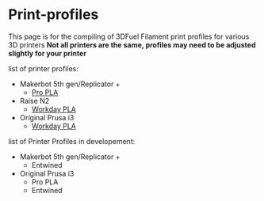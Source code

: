 # Print-profiles

This page is for the compiling of 3DFuel Filament print profiles for various 3D printers
**Not all printers are the same, profiles may need to be adjusted slightly for your printer**

list of printer profiles:
* Makerbot 5th gen/Replicator +
  * [Pro PLA](https://github.com/fissonfiraga/Print-profiles/blob/master/propla.printmode)
* Raise N2
  * [Workday PLA](https://github.com/fissonfiraga/Print-profiles/blob/master/Raise3D/Workday%20PLA%20Raise3D.bin)
* Original Prusa i3
  * [Workday PLA](https://github.com/fissonfiraga/Print-profiles/blob/master/Prusa/PrusaWordayPLA.curaprofile)

list of Printer Profiles in developement:
* Makerbot 5th gen/Replicator +
  * Entwined
* Original Prusa i3
  * Pro PLA
  * Entwined
